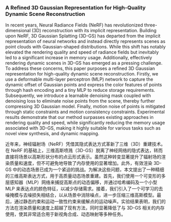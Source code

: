 ### A Refined 3D Gaussian Representation for High-Quality Dynamic Scene Reconstruction

In recent years, Neural Radiance Fields (NeRF) has revolutionized three-dimensional (3D) reconstruction with its implicit representation. Building upon NeRF, 3D Gaussian Splatting (3D-GS) has departed from the implicit representation of neural networks and instead directly represents scenes as point clouds with Gaussian-shaped distributions. While this shift has notably elevated the rendering quality and speed of radiance fields but inevitably led to a significant increase in memory usage. Additionally, effectively rendering dynamic scenes in 3D-GS has emerged as a pressing challenge. To address these concerns, this paper purposes a refined 3D Gaussian representation for high-quality dynamic scene reconstruction. Firstly, we use a deformable multi-layer perceptron (MLP) network to capture the dynamic offset of Gaussian points and express the color features of points through hash encoding and a tiny MLP to reduce storage requirements. Subsequently, we introduce a learnable denoising mask coupled with denoising loss to eliminate noise points from the scene, thereby further compressing 3D Gaussian model. Finally, motion noise of points is mitigated through static constraints and motion consistency constraints. Experimental results demonstrate that our method surpasses existing approaches in rendering quality and speed, while significantly reducing the memory usage associated with 3D-GS, making it highly suitable for various tasks such as novel view synthesis, and dynamic mapping.

近年来，神经辐射场（NeRF）凭借其隐式表达方式革新了三维（3D）重建技术。在 NeRF 的基础上，三维高斯喷溅（3D-GS）脱离了神经网络的隐式表达，转而直接将场景以高斯形状分布的点云形式表示。虽然这种转变显著提升了辐射场的渲染质量和速度，但不可避免地导致了内存使用的显著增加。此外，有效渲染 3D-GS 中的动态场景已成为一个紧迫的挑战。为解决这些问题，本文提出了一种精细的三维高斯表达方式，用于高质量动态场景重建。首先，我们使用一个可变形的多层感知器（MLP）网络来捕捉高斯点的动态偏移，并通过哈希编码及一个小型 MLP 来表达点的颜色特征，以减少存储需求。接着，我们引入了一个可学习的去噪掩模与去噪损失相结合，以从场景中消除噪点，进一步压缩三维高斯模型。最后，通过静态约束和运动一致性约束来缓解点的运动噪声。实验结果表明，我们的方法在渲染质量和速度上超越了现有方法，同时显著降低了与 3D-GS 相关的内存使用，使其非常适合用于新视角合成、动态映射等多种任务。
